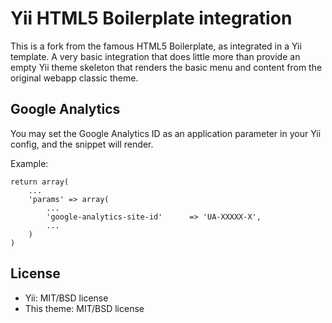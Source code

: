 # Yii HTML5 Boilerplate integration

This is a fork from the famous HTML5 Boilerplate, as integrated in a Yii template. A very basic integration that does little more than provide an empty Yii theme skeleton that renders the basic menu and content from the original webapp classic theme.

## Google Analytics

You may set the Google Analytics ID as an application parameter in your Yii config, and the snippet will render.

Example:

    return array(
        ...
        'params' => array(
    		...
            'google-analytics-site-id'      => 'UA-XXXXX-X',
	    	...
        )
    )

## License

* Yii: MIT/BSD license
* This theme: MIT/BSD license